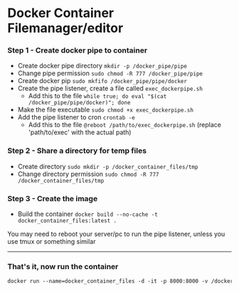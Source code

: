 # Docker Container Filemanager/editor


### Step 1 - Create docker pipe to container

 - Create docker pipe directory `mkdir -p /docker_pipe/pipe`
 - Change pipe permission `sudo chmod -R 777 /docker_pipe/pipe`
 - Create docker pip `sudo mkfifo /docker_pipe/pipe/docker`
 - Create the pipe listener, create a file called `exec_dockerpipe.sh`
    - Add this to the file `while true; do eval "$(cat /docker_pipe/pipe/docker)"; done`
 - Make the file executable `sudo chmod +x exec_dockerpipe.sh`
 - Add the pipe listener to cron `crontab -e`
    - Add this to the file `@reboot /path/to/exec_dockerpipe.sh` (replace 'path/to/exec' with the actual path)

### Step 2 - Share a directory for temp files

 - Create directory `sudo mkdir -p /docker_container_files/tmp`
 - Change directory permission `sudo chmod -R 777 /docker_container_files/tmp`

### Step 3 - Create the image

 - Build the container `docker build --no-cache -t  docker_container_files:latest .`

You may need to reboot your server/pc to run the pipe listener, unless you use tmux or something similar
<hr>

### That's it, now run the container

 ```Dockerfile
 docker run --name=docker_container_files -d -it -p 8000:8000 -v /docker_container_files/tmp:/docker_container_files/tmp -v /var/run/docker.sock:/var/run/docker.sock -v /docker_pipe/pipe/docker:/docker/pipe docker_container_files:latest

